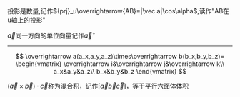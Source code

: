 投影是数量,记作${prj}_u\overrightarrow{AB}=|\vec a|\cos\alpha$,读作"AB在u轴上的投影"

$\overrightarrow a$同一方向的单位向量记作$\overrightarrow a^\circ$

---

$$
\overrightarrow a(a_x,a_y,a_z)\times\overrightarrow b(b_x,b_y,b_z)=
\begin{vmatrix}
\overrightarrow i&\overrightarrow j&\overrightarrow k\\
a_x&a_y&a_z\\
b_x&b_y&b_z
\end{vmatrix}
$$

$(\overrightarrow a\times\overrightarrow b)\cdot\overrightarrow c$称为混合积，记作$[\overrightarrow a\overrightarrow b\overrightarrow c]$，等于平行六面体体积
